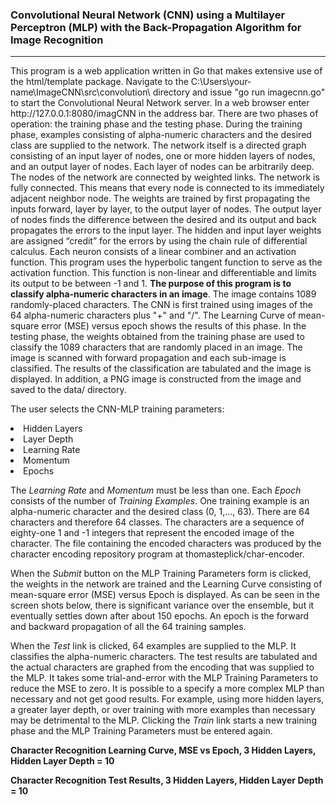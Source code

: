 <h3>Convolutional Neural Network (CNN) using a Multilayer Perceptron (MLP) with the Back-Propagation Algorithm for Image Recognition</h3>
<hr>
This program is a web application written in Go that makes extensive use of the html/template package.
Navigate to the C:\Users\your-name\ImageCNN\src\convolution\ directory and issue "go run imagecnn.go" to
start the Convolutional Neural Network server. In a web browser enter http://127.0.0.1:8080/imagCNN
in the address bar.  There are two phases of operation:  the training phase and the testing phase.  During the training
phase, examples consisting of alpha-numeric characters and the desired class are supplied to the network.
The network itself is a directed graph consisting of an input layer of nodes, one or more hidden layers of nodes, and
an output layer of nodes.  Each layer of nodes can be arbitrarily deep.  The nodes of the network are connected by weighted
links.  The network is fully connected.  This means that every node is connected to its immediately adjacent neighbor node.  The weights are trained
by first propagating the inputs forward, layer by layer, to the output layer of nodes.  The output layer of nodes finds the
difference between the desired and its output and back propagates the errors to the input layer.  The hidden and input layer
weights are assigned “credit” for the errors by using the chain rule of differential calculus.  Each neuron consists of a
linear combiner and an activation function.  This program uses the hyperbolic tangent function to serve as the activation function.
This function is non-linear and differentiable and limits its output to be between -1 and 1.  <b>The purpose of this program is to classify alpha-numeric
characters in an image</b>.  The image contains 1089 randomly-placed characters.  The CNN is first trained using images of the 64 alpha-numeric characters
plus "+" and "/".  The Learning Curve of mean-square error (MSE) versus epoch shows the results of this phase.  In the testing phase, the weights obtained
from the training phase are used to classify the 1089 characters that are randomly placed in an image.  The image is scanned with forward propagation and
each sub-image is classified.  The results of the classification are tabulated and the image is displayed.  In addition, a PNG image is constructed from 
the image and saved  to the data/ directory.
<br/>
<p>
The user selects the CNN-MLP training parameters:
<li>Hidden Layers</li>
<li>Layer Depth</li>
<li>Learning Rate</li>
<li>Momentum</li>
<li>Epochs</li>
</p>
<p>
The <i>Learning Rate</i> and <i>Momentum</i> must be less than one.  Each <i>Epoch</i> consists of the number of <i>Training Examples</i>.  
One training example is an alpha-numeric character and the desired class (0, 1,…, 63).  There are 64 characters and therefore 64 classes.
The characters are a sequence of eighty-one 1 and -1 integers that represent the encoded image of the character.  The file containing the
encoded characters was produced by the character encoding repository program at thomasteplick/char-encoder.
</p>
<p>
When the <i>Submit</i> button on the MLP Training Parameters form is clicked, the weights in the network are trained
and the Learning Curve consisting of mean-square error (MSE) versus Epoch is displayed.  As can be seen in the screen shots below, 
there is significant variance over the ensemble, but it eventually settles down after about 150 epochs. An epoch is the forward
and backward propagation of all the 64 training samples.
</p>
<p>
When the <i>Test</i> link is clicked, 64 examples are supplied to the MLP.  It classifies the alpha-numeric characters.
The test results are tabulated and the actual characters are graphed from the encoding that was supplied to the MLP.
It takes some trial-and-error with the MLP Training Parameters to reduce the MSE to zero.  It is possible to a specify a 
more complex MLP than necessary and not get good results.  For example, using more hidden layers, a greater layer depth,
or over training with more examples than necessary may be detrimental to the MLP.  Clicking the <i>Train</i> link starts a new training
phase and the MLP Training Parameters must be entered again.
</p>

<b>Character Recognition Learning Curve, MSE vs Epoch, 3 Hidden Layers, Hidden Layer Depth = 10</b>


<b>Character Recognition Test Results, 3 Hidden Layers, Hidden Layer Depth = 10</b>

